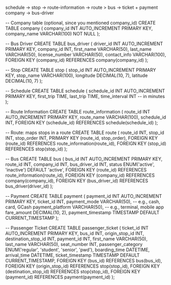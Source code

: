 schedule -> stop -> route-information -> route 
                                                > bus -> ticket + payment
                         company -> bus-driver 


-- Company table (optional, since you mentioned company_id)
CREATE TABLE company (
    company_id INT AUTO_INCREMENT PRIMARY KEY,
    company_name VARCHAR(100) NOT NULL
);

-- Bus Driver
CREATE TABLE bus_driver (
    driver_id INT AUTO_INCREMENT PRIMARY KEY,
    company_id INT,
    first_name VARCHAR(50),
    last_name VARCHAR(50),
    license_number VARCHAR(50),
    contact_info VARCHAR(100),
    FOREIGN KEY (company_id) REFERENCES company(company_id)
);

-- Stop
CREATE TABLE stop (
    stop_id INT AUTO_INCREMENT PRIMARY KEY,
    stop_name VARCHAR(100),
    longitude DECIMAL(10, 7),
    latitude DECIMAL(10, 7)
);

-- Schedule
CREATE TABLE schedule (
    schedule_id INT AUTO_INCREMENT PRIMARY KEY,
    first_trip TIME,
    last_trip TIME,
    time_interval INT -- in minutes
);

-- Route Information
CREATE TABLE route_information (
    route_id INT AUTO_INCREMENT PRIMARY KEY,
    route_name VARCHAR(100),
    schedule_id INT,
    FOREIGN KEY (schedule_id) REFERENCES schedule(schedule_id)
);

-- Route: maps stops in a route
CREATE TABLE route (
    route_id INT,
    stop_id INT,
    stop_order INT,
    PRIMARY KEY (route_id, stop_order),
    FOREIGN KEY (route_id) REFERENCES route_information(route_id),
    FOREIGN KEY (stop_id) REFERENCES stop(stop_id)
);

-- Bus
CREATE TABLE bus (
    bus_id INT AUTO_INCREMENT PRIMARY KEY,
    route_id INT,
    company_id INT,
    bus_driver_id INT,
    status ENUM('active', 'inactive') DEFAULT 'active',
    FOREIGN KEY (route_id) REFERENCES route_information(route_id),
    FOREIGN KEY (company_id) REFERENCES company(company_id),
    FOREIGN KEY (bus_driver_id) REFERENCES bus_driver(driver_id)
);

-- Payment
CREATE TABLE payment (
    payment_id INT AUTO_INCREMENT PRIMARY KEY,
    ticket_id INT,
    payment_mode VARCHAR(50), -- e.g., cash, card, GCash
    payment_platform VARCHAR(50), -- e.g., terminal, mobile app
    fare_amount DECIMAL(10, 2),
    payment_timestamp TIMESTAMP DEFAULT CURRENT_TIMESTAMP
);

-- Passenger Ticket
CREATE TABLE passenger_ticket (
    ticket_id INT AUTO_INCREMENT PRIMARY KEY,
    bus_id INT,
    origin_stop_id INT,
    destination_stop_id INT,
    payment_id INT,
    first_name VARCHAR(50),
    last_name VARCHAR(50),
    seat_number INT,
    passenger_category ENUM('regular', 'student', 'senior', 'pwd'),
    boarding_time DATETIME,
    arrival_time DATETIME,
    ticket_timestamp TIMESTAMP DEFAULT CURRENT_TIMESTAMP,
    FOREIGN KEY (bus_id) REFERENCES bus(bus_id),
    FOREIGN KEY (origin_stop_id) REFERENCES stop(stop_id),
    FOREIGN KEY (destination_stop_id) REFERENCES stop(stop_id),
    FOREIGN KEY (payment_id) REFERENCES payment(payment_id)
);
